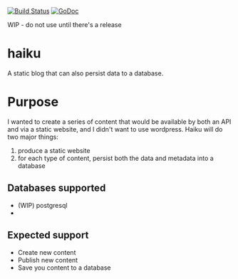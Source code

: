 [![Build Status](https://drone.io/github.com/fblecha/haiku/status.png)](https://drone.io/github.com/fblecha/haiku/latest)
[![GoDoc](https://godoc.org/github.com/fblecha/haiku?status.svg)](https://godoc.org/github.com/fblecha/haiku)


WIP - do not use until there's a release

# haiku
A static blog that can also persist data to a database.

# Purpose

I wanted to create a series of content that would be available by both an API and via a static website, and I didn't want to use wordpress.  Haiku will do two major things:
1. produce a static website
2. for each type of content, persist both the data and metadata into a database

## Databases supported
* (WIP) postgresql
*
## Expected support
- Create new content
- Publish new content
- Save you content to a database
